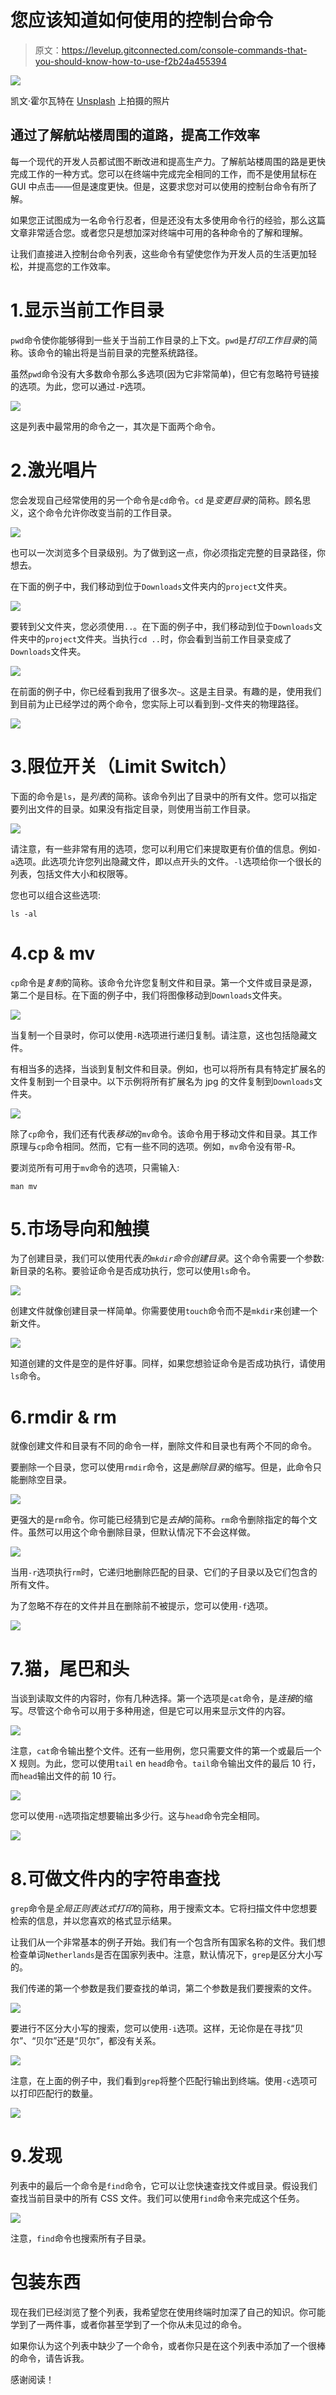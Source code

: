 # 您应该知道如何使用的控制台命令

> 原文：<https://levelup.gitconnected.com/console-commands-that-you-should-know-how-to-use-f2b24a455394>

![](img/1b8a17ed170e07b607d1fc78896f5db6.png)

凯文·霍尔瓦特在 [Unsplash](https://unsplash.com?utm_source=medium&utm_medium=referral) 上拍摄的照片

## 通过了解航站楼周围的道路，提高工作效率

每一个现代的开发人员都试图不断改进和提高生产力。了解航站楼周围的路是更快完成工作的一种方式。您可以在终端中完成完全相同的工作，而不是使用鼠标在 GUI 中点击——但是速度更快。但是，这要求您对可以使用的控制台命令有所了解。

如果您正试图成为一名命令行忍者，但是还没有太多使用命令行的经验，那么这篇文章非常适合您。或者您只是想加深对终端中可用的各种命令的了解和理解。

让我们直接进入控制台命令列表，这些命令有望使您作为开发人员的生活更加轻松，并提高您的工作效率。

# 1.显示当前工作目录

`pwd`命令使你能够得到一些关于当前工作目录的上下文。`pwd`是*打印工作目录*的简称。该命令的输出将是当前目录的完整系统路径。

虽然`pwd`命令没有大多数命令那么多选项(因为它非常简单)，但它有忽略符号链接的选项。为此，您可以通过`-P`选项。

![](img/26c922643eaf06a3fb81d9927f4afaf4.png)

这是列表中最常用的命令之一，其次是下面两个命令。

# 2.激光唱片

您会发现自己经常使用的另一个命令是`cd`命令。`cd` 是*变更目录*的简称。顾名思义，这个命令允许你改变当前的工作目录。

![](img/deff9a3ea8368ecea1dee7a1b15776b9.png)

也可以一次浏览多个目录级别。为了做到这一点，你必须指定完整的目录路径，你想去。

在下面的例子中，我们移动到位于`Downloads`文件夹内的`project`文件夹。

![](img/c2fb3d1282fe6ccd7618b6c383a0f2fa.png)

要转到父文件夹，您必须使用`..`。在下面的例子中，我们移动到位于`Downloads`文件夹中的`project`文件夹。当执行`cd ..`时，你会看到当前工作目录变成了`Downloads`文件夹。

![](img/9943a34807371dd55d651aa0ca5eff13.png)

在前面的例子中，你已经看到我用了很多次`~`。这是主目录。有趣的是，使用我们到目前为止已经学过的两个命令，您实际上可以看到到`~`文件夹的物理路径。

![](img/b66766b1181a24c394e9293b31cdf4f0.png)

# 3.限位开关（Limit Switch）

下面的命令是`ls`，是*列表*的简称。该命令列出了目录中的所有文件。您可以指定要列出文件的目录。如果没有指定目录，则使用当前工作目录。

![](img/72e8a6b77b93620da5d285c98d213529.png)

请注意，有一些非常有用的选项，您可以利用它们来提取更有价值的信息。例如`-a`选项。此选项允许您列出隐藏文件，即以点开头的文件。`-l`选项给你一个很长的列表，包括文件大小和权限等。

您也可以组合这些选项:

```
ls -al
```

# 4.cp & mv

`cp`命令是*复制*的简称。该命令允许您复制文件和目录。第一个文件或目录是源，第二个是目标。在下面的例子中，我们将图像移动到`Downloads`文件夹。

![](img/21322a279366fe1fbb9541a0cc95f4cc.png)

当复制一个目录时，你可以使用`-R`选项进行递归复制。请注意，这也包括隐藏文件。

有相当多的选择，当谈到复制文件和目录。例如，也可以将所有具有特定扩展名的文件复制到一个目录中。以下示例将所有扩展名为 jpg 的文件复制到`Downloads`文件夹。

![](img/07cbd42e242fb9dc755f9e2291028105.png)

除了`cp`命令，我们还有代表*移动*的`mv`命令。该命令用于移动文件和目录。其工作原理与`cp`命令相同。然而，它有一些不同的选项。例如，`mv`命令没有带-R。

要浏览所有可用于`mv`命令的选项，只需输入:

```
man mv
```

# 5.市场导向和触摸

为了创建目录，我们可以使用代表*的`mkdir`命令创建目录*。这个命令需要一个参数:新目录的名称。要验证命令是否成功执行，您可以使用`ls`命令。

![](img/3aaca774a9cca5489380dd6fd70a584d.png)

创建文件就像创建目录一样简单。你需要使用`touch`命令而不是`mkdir`来创建一个新文件。

![](img/4410ed27b7d1225ed41a08af0ed19758.png)

知道创建的文件是空的是件好事。同样，如果您想验证命令是否成功执行，请使用`ls`命令。

# 6.rmdir & rm

就像创建文件和目录有不同的命令一样，删除文件和目录也有两个不同的命令。

要删除一个目录，您可以使用`rmdir`命令，这是*删除目录*的缩写。但是，此命令只能删除空目录。

![](img/e43e52e0e53dff59a35ec631d32352f2.png)

更强大的是`rm`命令。你可能已经猜到它是*去掉*的简称。`rm`命令删除指定的每个文件。虽然可以用这个命令删除目录，但默认情况下不会这样做。

![](img/9364db024711a2c03bd30eaabbcbed57.png)

当用`-r`选项执行`rm`时，它递归地删除匹配的目录、它们的子目录以及它们包含的所有文件。

为了忽略不存在的文件并且在删除前不被提示，您可以使用`-f`选项。

![](img/e6af007033ee512ef5de4c08827d64f4.png)

# 7.猫，尾巴和头

当谈到读取文件的内容时，你有几种选择。第一个选项是`cat`命令，是*连接*的缩写。尽管这个命令可以用于多种用途，但是它可以用来显示文件的内容。

![](img/9da5f152e8d2b6920082300041a388da.png)

注意，`cat`命令输出整个文件。还有一些用例，您只需要文件的第一个或最后一个 X 规则。为此，您可以使用`tail` en `head`命令。`tail`命令输出文件的最后 10 行，而`head`输出文件的前 10 行。

![](img/5db6a3810ddd9febbd27a0cb24cc64da.png)

您可以使用`-n`选项指定想要输出多少行。这与`head`命令完全相同。

![](img/3fb54d686427b5b5b3d764fcf7dea543.png)

# 8.可做文件内的字符串查找

`grep`命令是*全局正则表达式打印*的简称，用于搜索文本。它将扫描文件中您想要检索的信息，并以您喜欢的格式显示结果。

让我们从一个非常基本的例子开始。我们有一个包含所有国家名称的文件。我们想检查单词`Netherlands`是否在国家列表中。注意，默认情况下，`grep`是区分大小写的。

我们传递的第一个参数是我们要查找的单词，第二个参数是我们要搜索的文件。

![](img/4af9eaae93460a341ab25e49787e271a.png)

要进行不区分大小写的搜索，您可以使用`-i`选项。这样，无论你是在寻找“贝尔”、“贝尔”还是“贝尔”，都没有关系。

![](img/6b24165a043763175c75717d7043d016.png)

注意，在上面的例子中，我们看到`grep`将整个匹配行输出到终端。使用`-c`选项可以打印匹配行的数量。

![](img/54b16987ec1bd7082bee805e025c90d8.png)

# 9.发现

列表中的最后一个命令是`find`命令，它可以让您快速查找文件或目录。假设我们查找当前目录中的所有 CSS 文件。我们可以使用`find`命令来完成这个任务。

![](img/d30cad0692a58d9bba36985bd0cef274.png)

注意，`find`命令也搜索所有子目录。

# 包装东西

现在我们已经浏览了整个列表，我希望您在使用终端时加深了自己的知识。你可能学到了一两件事，或者你甚至学到了一个你从未见过的命令。

如果你认为这个列表中缺少了一个命令，或者你只是在这个列表中添加了一个很棒的命令，请告诉我。

感谢阅读！